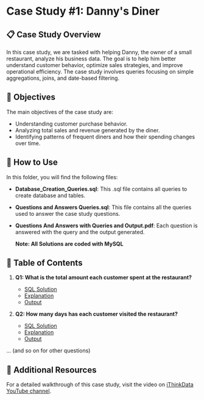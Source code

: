 # Case Study #1: Danny's Diner

## 📋 Case Study Overview

In this case study, we are tasked with helping Danny, the owner of a small restaurant, analyze his business data. The goal is to help him better understand customer behavior, optimize sales strategies, and improve operational efficiency. The case study involves queries focusing on simple aggregations, joins, and date-based filtering.

## 📝 Objectives

The main objectives of the case study are:
- Understanding customer purchase behavior.
- Analyzing total sales and revenue generated by the diner.
- Identifying patterns of frequent diners and how their spending changes over time.

## 🔧 How to Use

In this folder, you will find the following files:
- **Database_Creation_Queries.sql**: This .sql file contains all queries to create database and tables.
- **Questions and Answers Queries.sql**: This file contains all the queries used to answer the case study questions.
- **Questions And Answers with Queries and Output.pdf**: Each question is answered with the query and the output generated.

  **Note: All Solutions are coded with MySQL**

## 📑 Table of Contents

1. **Q1: What is the total amount each customer spent at the restaurant?**
   - [SQL Solution](#)
   - [Explanation](#)
   - [Output](#)

2. **Q2: How many days has each customer visited the restaurant?**
   - [SQL Solution](#)
   - [Explanation](#)
   - [Output](#)

... (and so on for other questions)

## 🔗 Additional Resources

For a detailed walkthrough of this case study, visit the video on [iThinkData YouTube channel](https://www.youtube.com/channel/UCu7SbKQl-NgAQTGZ7wMYAxw).
